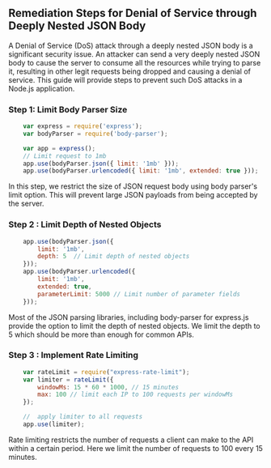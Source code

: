

## Remediation Steps for Denial of Service through Deeply Nested JSON Body

A Denial of Service (DoS) attack through a deeply nested JSON body is a significant security issue. An attacker can send a very deeply nested JSON body to cause the server to consume all the resources while trying to parse it, resulting in other legit requests being dropped and causing a denial of service. This guide will provide steps to prevent such DoS attacks in a Node.js application.

### Step 1: Limit Body Parser Size
```javascript
    var express = require('express');
    var bodyParser = require('body-parser');

    var app = express();
    // Limit request to 1mb
    app.use(bodyParser.json({ limit: '1mb' })); 
    app.use(bodyParser.urlencoded({ limit: '1mb', extended: true }));
```
In this step, we restrict the size of JSON request body using body parser's limit option. This will prevent large JSON payloads from being accepted by the server.

### Step 2 : Limit Depth of Nested Objects
```javascript
    app.use(bodyParser.json({ 
        limit: '1mb',
        depth: 5  // Limit depth of nested objects
    })); 
    app.use(bodyParser.urlencoded({ 
        limit: '1mb',
        extended: true, 
        parameterLimit: 5000 // Limit number of parameter fields
    }));
```
Most of the JSON parsing libraries, including body-parser for express.js provide the option to limit the depth of nested objects. We limit the depth to 5 which should be more than enough for common APIs.

### Step 3 : Implement Rate Limiting
```javascript
    var rateLimit = require("express-rate-limit");
    var limiter = rateLimit({
        windowMs: 15 * 60 * 1000, // 15 minutes
        max: 100 // limit each IP to 100 requests per windowMs
    });

    //  apply limiter to all requests
    app.use(limiter);
```
Rate limiting restricts the number of requests a client can make to the API within a certain period. Here we limit the number of requests to 100 every 15 minutes.
